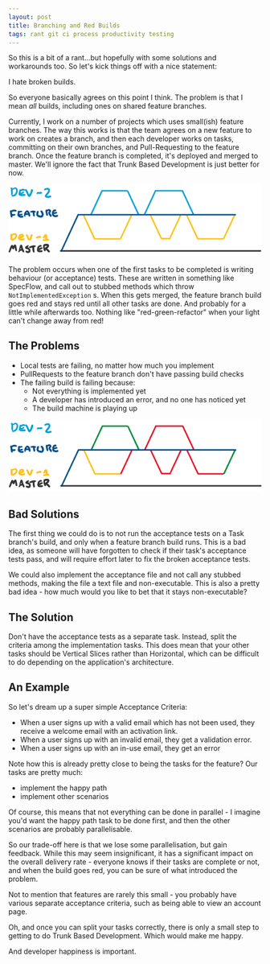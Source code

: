 ```yaml
---
layout: post
title: Branching and Red Builds
tags: rant git ci process productivity testing
---
```


So this is a bit of a rant...but hopefully with some solutions and workarounds too. So let's kick things off with a nice statement:

I hate broken builds.

So everyone basically agrees on this point I think.  The problem is that I mean *all* builds, including ones on shared feature branches.

Currently, I work on a number of projects which uses small(ish) feature branches.  The way this works is that the team agrees on a new feature to work on creates a branch, and then each developer works on tasks, committing on their own branches, and Pull-Requesting to the feature branch.  Once the feature branch is completed, it's deployed and merged to master.  We'll ignore the fact that Trunk Based Development is just better for now.

![branching, developers working on small tasks being merged into a feature branch](/images/branching-features.png)

The problem occurs when one of the first tasks to be completed is writing behaviour (or acceptance) tests.  These are written in something like SpecFlow, and call out to stubbed methods which throw `NotImplementedException` s.  When this gets merged, the feature branch build goes red and stays red until all other tasks are done.  And probably for a little while afterwards too.  Nothing like "red-green-refactor" when your light can't change away from red!

## The Problems

* Local tests are failing, no matter how much you implement
* PullRequests to the feature branch don't have passing build checks
* The failing build is failing because:
  * Not everything is implemented yet
  * A developer has introduced an error, and no one has noticed yet
  * The build machine is playing up

![branching, developers working on small tasks being merged into a feature branch showing everything as failed builds](/images/branching-features-builds.png)

## Bad Solutions

The first thing we could do is to not run the acceptance tests on a Task branch's build, and only when a feature branch build runs.  This is a bad idea, as someone will have forgotten to check if their task's acceptance tests pass, and will require effort later to fix the broken acceptance tests.

We could also implement the acceptance file and not call any stubbed methods, making the file a text file and non-executable.  This is also a pretty bad idea - how much would you like to bet that it stays non-executable?

## The Solution

Don't have the acceptance tests as a separate task.  Instead, split the criteria among the implementation tasks.  This does mean that your other tasks should be Vertical Slices rather than Horizontal, which can be difficult to do depending on the application's architecture.

## An Example

So let's dream up a super simple Acceptance Criteria:

* When a user signs up with a valid email which has not been used, they receive a welcome email with an activation link.
* When a user signs up with an invalid email, they get a validation error.
* When a user signs up with an in-use email, they get an error

Note how this is already pretty close to being the tasks for the feature?  Our tasks are pretty much:

* implement the happy path
* implement other scenarios

Of course, this means that not everything can be done in parallel - I imagine you'd want the happy path task to be done first, and then the other scenarios are probably parallelisable.

So our trade-off here is that we lose some parallelisation, but gain feedback. While this may seem insignificant, it has a significant impact on the overall delivery rate - everyone knows if their tasks are complete or not, and when the build goes red, you can be sure of what introduced the problem.

Not to mention that features are rarely this small - you probably have various separate acceptance criteria, such as being able to view an account page.

Oh, and once you can split your tasks correctly, there is only a small step to getting to do Trunk Based Development.  Which would make me happy.

And developer happiness is important.